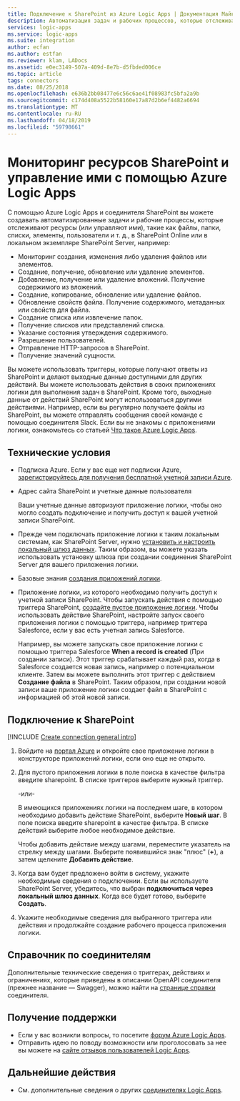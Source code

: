 ```yaml
---
title: Подключение к SharePoint из Azure Logic Apps | Документация Майкрософт
description: Автоматизация задач и рабочих процессов, которые отслеживают ресурсы и управляют ими в SharePoint Online или локальном экземпляре SharePoint Server с помощью Azure Logic Apps
services: logic-apps
ms.service: logic-apps
ms.suite: integration
author: ecfan
ms.author: estfan
ms.reviewer: klam, LADocs
ms.assetid: e0ec3149-507a-409d-8e7b-d5fbded006ce
ms.topic: article
tags: connectors
ms.date: 08/25/2018
ms.openlocfilehash: e636b2bb08477e6c56c6ae41f08983fc5bfa2a9b
ms.sourcegitcommit: c174d408a5522b58160e17a87d2b6ef4482a6694
ms.translationtype: MT
ms.contentlocale: ru-RU
ms.lasthandoff: 04/18/2019
ms.locfileid: "59798661"
---
```

# <a name="monitor-and-manage-sharepoint-resources-with-azure-logic-apps"></a>Мониторинг ресурсов SharePoint и управление ими с помощью Azure Logic Apps

С помощью Azure Logic Apps и соединителя SharePoint вы можете создавать автоматизированные задачи и рабочие процессы, которые отслеживают ресурсы (или управляют ими), такие как файлы, папки, списки, элементы, пользователи и т. д., в SharePoint Online или в локальном экземпляре SharePoint Server, например:

* Мониторинг создания, изменения либо удаления файлов или элементов.
* Создание, получение, обновление или удаление элементов.
* Добавление, получение или удаление вложений. Получение содержимого из вложений.
* Создание, копирование, обновление или удаление файлов. 
* Обновление свойств файла. Получение содержимого, метаданных или свойств для файла.
* Создание списка или извлечение папок.
* Получение списков или представлений списка.
* Указание состояния утверждения содержимого.
* Разрешение пользователей.
* Отправление HTTP-запросов в SharePoint.
* Получение значений сущности.

Вы можете использовать триггеры, которые получают ответы из SharePoint и делают выходные данные доступными для других действий. Вы можете использовать действия в своих приложениях логики для выполнения задач в SharePoint. Кроме того, выходные данные от действий SharePoint могут использоваться другими действиями. Например, если вы регулярно получаете файлы из SharePoint, вы можете отправлять сообщения своей команде с помощью соединителя Slack.
Если вы не знакомы с приложениями логики, ознакомьтесь со статьей [Что такое Azure Logic Apps](../logic-apps/logic-apps-overview.md).

## <a name="prerequisites"></a>Технические условия

* Подписка Azure. Если у вас еще нет подписки Azure, <a href="https://azure.microsoft.com/free/" target="_blank">зарегистрируйтесь для получения бесплатной учетной записи Azure</a>. 

* Адрес сайта SharePoint и учетные данные пользователя

  Ваши учетные данные авторизуют приложение логики, чтобы оно могло создать подключение и получить доступ к вашей учетной записи SharePoint. 

* Прежде чем подключать приложение логики к таким локальным системам, как SharePoint Server, нужно [установить и настроить локальный шлюз данных](../logic-apps/logic-apps-gateway-install.md). Таким образом, вы можете указать использовать установку шлюза при создании соединения SharePoint Server для вашего приложения логики.

* Базовые знания [создания приложений логики](../logic-apps/quickstart-create-first-logic-app-workflow.md).

* Приложение логики, из которого необходимо получить доступ к учетной записи SharePoint. Чтобы запускать действия с помощью триггера SharePoint, [создайте пустое приложение логики](../logic-apps/quickstart-create-first-logic-app-workflow.md). Чтобы использовать действие SharePoint, настройте запуск своего приложения логики с помощью триггера, например триггера Salesforce, если у вас есть учетная запись Salesforce.

  Например, вы можете запускать свое приложение логики с помощью триггера Salesforce **When a record is created** (При создании записи). 
  Этот триггер срабатывает каждый раз, когда в Salesforce создается новая запись, например о потенциальном клиенте. 
  Затем вы можете выполнить этот триггер с действием **Создание файла** в SharePoint. Таким образом, при создании новой записи ваше приложение логики создает файл в SharePoint с информацией об этой новой записи.

## <a name="connect-to-sharepoint"></a>Подключение к SharePoint

[!INCLUDE [Create connection general intro](../../includes/connectors-create-connection-general-intro.md)]

1. Войдите на [портал Azure](https://portal.azure.com) и откройте свое приложение логики в конструкторе приложений логики, если оно еще не открыто.

1. Для пустого приложения логики в поле поиска в качестве фильтра введите sharepoint. В списке триггеров выберите нужный триггер. 

   -или-

   В имеющихся приложениях логики на последнем шаге, в котором необходимо добавить действие SharePoint, выберите **Новый шаг**. 
   В поле поиска введите sharepoint в качестве фильтра. 
   В списке действий выберите любое необходимое действие.

   Чтобы добавить действие между шагами, переместите указатель на стрелку между шагами. 
   Выберите появившийся знак "плюс" (**+**), а затем щелкните **Добавить действие**.

1. Когда вам будет предложено войти в систему, укажите необходимые сведения о подключении. Если вы используете SharePoint Server, убедитесь, что выбран **подключиться через локальный шлюз данных**. Когда все будет готово, выберите **Создать**.

1. Укажите необходимые сведения для выбранного триггера или действия и продолжайте создание рабочего процесса приложения логики.

## <a name="connector-reference"></a>Справочник по соединителям

Дополнительные технические сведения о триггерах, действиях и ограничениях, которые приведены в описании OpenAPI соединителя (прежнее название — Swagger), можно найти на [странице справки](/connectors/sharepoint/) соединителя.

## <a name="get-support"></a>Получение поддержки

* Если у вас возникли вопросы, то посетите [форум Azure Logic Apps](https://social.msdn.microsoft.com/Forums/en-US/home?forum=azurelogicapps).
* Отправить идею по поводу возможности или проголосовать за нее вы можете на [сайте отзывов пользователей Logic Apps](https://aka.ms/logicapps-wish).

## <a name="next-steps"></a>Дальнейшие действия

* См. дополнительные сведения о других [соединителях Logic Apps](../connectors/apis-list.md).
